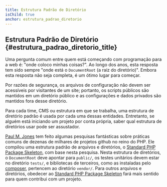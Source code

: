 ```yaml
---
title: Estrutura Padrão de Diretório
isChild: true
anchor: estrutura_padrao_diretorio
---
```


## Estrutura Padrão de Diretório {#estrutura_padrao_diretorio_title}

Uma pergunta comum entre quem está começando com programação para a web é: "onde coloco minhas coisas?". Ao longo dos
anos, esta resposta tem sido sempre "onde está o `DocumentRoot` (a raiz do diretório)". Embora esta resposta não seja
completa, é um ótimo lugar para começar.

Por razões de segurança, os arquivos de configuração não devem ser acessíveis por visitantes de um site; portanto, os
scripts públicos são mantidos em um diretório público e as configurações e dados privados são mantidos fora desse
diretório.

Para cada time, CMS ou estrutura em que se trabalha, uma estrutura de diretório padrão é usada por cada uma dessas
entidades. Entretanto, se alguém está iniciando um projeto por conta própria, saber qual estrutura de diretórios usar
pode ser assustador.

[Paul M. Jones] tem feito algumas pesquisas fantásticas sobre práticas comuns de dezenas de milhares de projetos github
no reino do PHP. Ele compilou uma estrutura padrão de arquivos e diretórios, o [Standard PHP Package Skeleton], com base
nesta pesquisa. Nesta estrutura de diretórios, o `DocumentRoot` deve apontar para `public/`, os testes unitários devem
estar no diretório `tests/`, e bibliotecas de terceiros, como as instaladas pelo [composer], pertencem ao diretório
`vendor/`. Para outros arquivos e diretórios, obedecer ao [Standard PHP Package Skeleton] fará mais sentido para quem
contribui com um projeto.

[Paul M. Jones]: http://paul-m-jones.com/

[Standard PHP Package Skeleton]: https://github.com/php-pds/skeleton

[Composer]: /#composer_and_packagist
